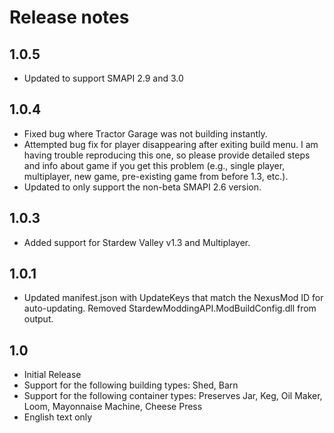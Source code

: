 ﻿# Release notes
## 1.0.5
* Updated to support SMAPI 2.9 and 3.0

## 1.0.4
* Fixed bug where Tractor Garage was not building instantly.
* Attempted bug fix for player disappearing after exiting build menu. I am having trouble reproducing this one, so please provide detailed steps and info about game if you get this problem (e.g., single player, multiplayer, new game, pre-existing game from before 1.3, etc.).
* Updated to only support the non-beta SMAPI 2.6 version.

## 1.0.3
* Added support for Stardew Valley v1.3 and Multiplayer.

## 1.0.1
* Updated manifest.json with UpdateKeys that match the NexusMod ID for auto-updating. Removed StardewModdingAPI.ModBuildConfig.dll from output.

## 1.0
* Initial Release
* Support for the following building types: Shed, Barn
* Support for the following container types: Preserves Jar, Keg, Oil Maker, Loom, Mayonnaise Machine, Cheese Press
* English text only